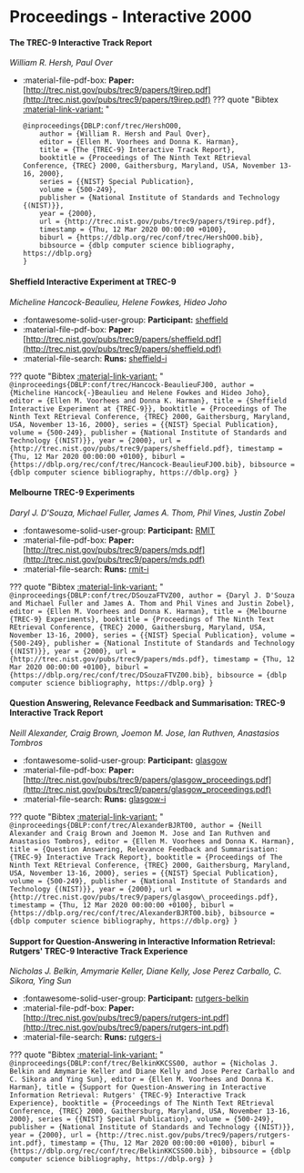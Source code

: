 # Proceedings - Interactive 2000 

#### The TREC-9 Interactive Track Report

_William R. Hersh, Paul Over_

- :material-file-pdf-box: **Paper:** [http://trec.nist.gov/pubs/trec9/papers/t9irep.pdf](http://trec.nist.gov/pubs/trec9/papers/t9irep.pdf)
??? quote "Bibtex [:material-link-variant:](https://dblp.org/rec/conf/trec/HershO00.bib) "
	```
	@inproceedings{DBLP:conf/trec/HershO00,
		author = {William R. Hersh and Paul Over},
		editor = {Ellen M. Voorhees and Donna K. Harman},
		title = {The {TREC-9} Interactive Track Report},
		booktitle = {Proceedings of The Ninth Text REtrieval Conference, {TREC} 2000, Gaithersburg, Maryland, USA, November 13-16, 2000},
		series = {{NIST} Special Publication},
		volume = {500-249},
		publisher = {National Institute of Standards and Technology {(NIST)}},
		year = {2000},
		url = {http://trec.nist.gov/pubs/trec9/papers/t9irep.pdf},
		timestamp = {Thu, 12 Mar 2020 00:00:00 +0100},
		biburl = {https://dblp.org/rec/conf/trec/HershO00.bib},
		bibsource = {dblp computer science bibliography, https://dblp.org}
	}
	```

#### Sheffield Interactive Experiment at TREC-9

_Micheline Hancock-Beaulieu, Helene Fowkes, Hideo Joho_

- :fontawesome-solid-user-group: **Participant:** [sheffield](./participants.md#sheffield)
- :material-file-pdf-box: **Paper:** [http://trec.nist.gov/pubs/trec9/papers/sheffield.pdf](http://trec.nist.gov/pubs/trec9/papers/sheffield.pdf)
- :material-file-search: **Runs:** [sheffield-i](./runs.md#sheffield-i)

??? quote "Bibtex [:material-link-variant:](https://dblp.org/rec/conf/trec/Hancock-BeaulieuFJ00.bib) "
	```
	@inproceedings{DBLP:conf/trec/Hancock-BeaulieuFJ00,
		author = {Micheline Hancock{-}Beaulieu and Helene Fowkes and Hideo Joho},
		editor = {Ellen M. Voorhees and Donna K. Harman},
		title = {Sheffield Interactive Experiment at {TREC-9}},
		booktitle = {Proceedings of The Ninth Text REtrieval Conference, {TREC} 2000, Gaithersburg, Maryland, USA, November 13-16, 2000},
		series = {{NIST} Special Publication},
		volume = {500-249},
		publisher = {National Institute of Standards and Technology {(NIST)}},
		year = {2000},
		url = {http://trec.nist.gov/pubs/trec9/papers/sheffield.pdf},
		timestamp = {Thu, 12 Mar 2020 00:00:00 +0100},
		biburl = {https://dblp.org/rec/conf/trec/Hancock-BeaulieuFJ00.bib},
		bibsource = {dblp computer science bibliography, https://dblp.org}
	}
	```

#### Melbourne TREC-9 Experiments

_Daryl J. D'Souza, Michael Fuller, James A. Thom, Phil Vines, Justin Zobel_

- :fontawesome-solid-user-group: **Participant:** [RMIT](./participants.md#rmit)
- :material-file-pdf-box: **Paper:** [http://trec.nist.gov/pubs/trec9/papers/mds.pdf](http://trec.nist.gov/pubs/trec9/papers/mds.pdf)
- :material-file-search: **Runs:** [rmit-i](./runs.md#rmit-i)

??? quote "Bibtex [:material-link-variant:](https://dblp.org/rec/conf/trec/DSouzaFTVZ00.bib) "
	```
	@inproceedings{DBLP:conf/trec/DSouzaFTVZ00,
		author = {Daryl J. D'Souza and Michael Fuller and James A. Thom and Phil Vines and Justin Zobel},
		editor = {Ellen M. Voorhees and Donna K. Harman},
		title = {Melbourne {TREC-9} Experiments},
		booktitle = {Proceedings of The Ninth Text REtrieval Conference, {TREC} 2000, Gaithersburg, Maryland, USA, November 13-16, 2000},
		series = {{NIST} Special Publication},
		volume = {500-249},
		publisher = {National Institute of Standards and Technology {(NIST)}},
		year = {2000},
		url = {http://trec.nist.gov/pubs/trec9/papers/mds.pdf},
		timestamp = {Thu, 12 Mar 2020 00:00:00 +0100},
		biburl = {https://dblp.org/rec/conf/trec/DSouzaFTVZ00.bib},
		bibsource = {dblp computer science bibliography, https://dblp.org}
	}
	```

#### Question Answering, Relevance Feedback and Summarisation: TREC-9  Interactive Track Report

_Neill Alexander, Craig Brown, Joemon M. Jose, Ian Ruthven, Anastasios Tombros_

- :fontawesome-solid-user-group: **Participant:** [glasgow](./participants.md#glasgow)
- :material-file-pdf-box: **Paper:** [http://trec.nist.gov/pubs/trec9/papers/glasgow_proceedings.pdf](http://trec.nist.gov/pubs/trec9/papers/glasgow_proceedings.pdf)
- :material-file-search: **Runs:** [glasgow-i](./runs.md#glasgow-i)

??? quote "Bibtex [:material-link-variant:](https://dblp.org/rec/conf/trec/AlexanderBJRT00.bib) "
	```
	@inproceedings{DBLP:conf/trec/AlexanderBJRT00,
		author = {Neill Alexander and Craig Brown and Joemon M. Jose and Ian Ruthven and Anastasios Tombros},
		editor = {Ellen M. Voorhees and Donna K. Harman},
		title = {Question Answering, Relevance Feedback and Summarisation: {TREC-9} Interactive Track Report},
		booktitle = {Proceedings of The Ninth Text REtrieval Conference, {TREC} 2000, Gaithersburg, Maryland, USA, November 13-16, 2000},
		series = {{NIST} Special Publication},
		volume = {500-249},
		publisher = {National Institute of Standards and Technology {(NIST)}},
		year = {2000},
		url = {http://trec.nist.gov/pubs/trec9/papers/glasgow\_proceedings.pdf},
		timestamp = {Thu, 12 Mar 2020 00:00:00 +0100},
		biburl = {https://dblp.org/rec/conf/trec/AlexanderBJRT00.bib},
		bibsource = {dblp computer science bibliography, https://dblp.org}
	}
	```

#### Support for Question-Answering in Interactive Information Retrieval:  Rutgers' TREC-9 Interactive Track Experience

_Nicholas J. Belkin, Amymarie Keller, Diane Kelly, Jose Perez Carballo, C. Sikora, Ying Sun_

- :fontawesome-solid-user-group: **Participant:** [rutgers-belkin](./participants.md#rutgers-belkin)
- :material-file-pdf-box: **Paper:** [http://trec.nist.gov/pubs/trec9/papers/rutgers-int.pdf](http://trec.nist.gov/pubs/trec9/papers/rutgers-int.pdf)
- :material-file-search: **Runs:** [rutgers-i](./runs.md#rutgers-i)

??? quote "Bibtex [:material-link-variant:](https://dblp.org/rec/conf/trec/BelkinKKCSS00.bib) "
	```
	@inproceedings{DBLP:conf/trec/BelkinKKCSS00,
		author = {Nicholas J. Belkin and Amymarie Keller and Diane Kelly and Jose Perez Carballo and C. Sikora and Ying Sun},
		editor = {Ellen M. Voorhees and Donna K. Harman},
		title = {Support for Question-Answering in Interactive Information Retrieval: Rutgers' {TREC-9} Interactive Track Experience},
		booktitle = {Proceedings of The Ninth Text REtrieval Conference, {TREC} 2000, Gaithersburg, Maryland, USA, November 13-16, 2000},
		series = {{NIST} Special Publication},
		volume = {500-249},
		publisher = {National Institute of Standards and Technology {(NIST)}},
		year = {2000},
		url = {http://trec.nist.gov/pubs/trec9/papers/rutgers-int.pdf},
		timestamp = {Thu, 12 Mar 2020 00:00:00 +0100},
		biburl = {https://dblp.org/rec/conf/trec/BelkinKKCSS00.bib},
		bibsource = {dblp computer science bibliography, https://dblp.org}
	}
	```

